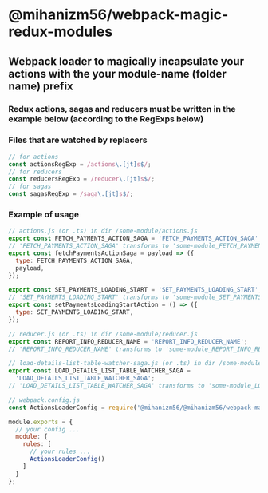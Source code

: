 # @mihanizm56/webpack-magic-redux-modules

## Webpack loader to magically incapsulate your actions with the your module-name (folder name) prefix

### Redux actions, sagas and reducers must be written in the example below (according to the RegExps below)

### Files that are watched by replacers

```javascript
// for actions
const actionsRegExp = /actions\.[jt]s$/;
// for reducers
const reducersRegExp = /reducer\.[jt]s$/;
// for sagas
const sagasRegExp = /saga\.[jt]s$/;
```

### Example of usage

```javascript
// actions.js (or .ts) in dir /some-module/actions.js
export const FETCH_PAYMENTS_ACTION_SAGA = 'FETCH_PAYMENTS_ACTION_SAGA';
// 'FETCH_PAYMENTS_ACTION_SAGA' transforms to 'some-module_FETCH_PAYMENTS_ACTION_SAGA'
export const fetchPaymentsActionSaga = payload => ({
  type: FETCH_PAYMENTS_ACTION_SAGA,
  payload,
});

export const SET_PAYMENTS_LOADING_START = 'SET_PAYMENTS_LOADING_START';
// 'SET_PAYMENTS_LOADING_START' transforms to 'some-module_SET_PAYMENTS_LOADING_START'
export const setPaymentsLoadingStartAction = () => ({
  type: SET_PAYMENTS_LOADING_START,
});
```

```javascript
// reducer.js (or .ts) in dir /some-module/reducer.js
export const REPORT_INFO_REDUCER_NAME = 'REPORT_INFO_REDUCER_NAME';
// 'REPORT_INFO_REDUCER_NAME' transforms to 'some-module_REPORT_INFO_REDUCER_NAME'
```

```javascript
// load-details-list-table-watcher-saga.js (or .ts) in dir /some-module/load-details-list-table-watcher-saga.js.js
export const LOAD_DETAILS_LIST_TABLE_WATCHER_SAGA =
  'LOAD_DETAILS_LIST_TABLE_WATCHER_SAGA';
// 'LOAD_DETAILS_LIST_TABLE_WATCHER_SAGA' transforms to 'some-module_LOAD_DETAILS_LIST_TABLE_WATCHER_SAGA'
```

```javascript
// webpack.config.js
const ActionsLoaderConfig = require('@mihanizm56/@mihanizm56/webpack-magic-redux-modules/lib/loader-config');

module.exports = {
  // your config ...
  module: {
    rules: [
      // your rules ...
      ActionsLoaderConfig()
    ]
  }
};
```


